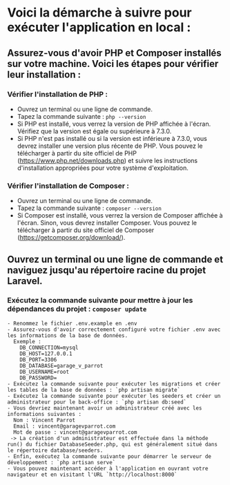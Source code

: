 # Voici la démarche à suivre pour exécuter l'application en local : #

##  Assurez-vous d'avoir PHP et Composer installés sur votre machine. Voici les étapes pour vérifier leur installation : ##


  ###  Vérifier l'installation de PHP : ###
   - Ouvrez un terminal ou une ligne de commande.
   - Tapez la commande suivante : `php --version`
   - Si PHP est installé, vous verrez la version de PHP affichée à l'écran. Vérifiez que la version est égale ou supérieure à 7.3.0.
   - Si PHP n'est pas installé ou si la version est inférieure à 7.3.0, vous devrez installer une version plus récente de PHP. Vous pouvez le télécharger à partir du site officiel de PHP (https://www.php.net/downloads.php) et suivre les instructions d'installation appropriées pour votre système d'exploitation.

 ###  Vérifier l'installation de Composer : ###
   - Ouvrez un terminal ou une ligne de commande.
   - Tapez la commande suivante : `composer --version`
   - Si Composer est installé, vous verrez la version de Composer affichée à l'écran. Sinon, vous devrez installer Composer. Vous pouvez le télécharger à partir du site officiel de Composer (https://getcomposer.org/download/).
    
  ## Ouvrez un terminal ou une ligne de commande et naviguez jusqu'au répertoire racine du projet Laravel. ##

  ### Exécutez la commande suivante pour mettre à jour les dépendances du projet : `composer update` ###
    - Renommez le fichier .env.example en .env
    - Assurez-vous d'avoir correctement configuré votre fichier .env avec les informations de la base de données.
      Exemple :
        DB_CONNECTION=mysql 
        DB_HOST=127.0.0.1 
        DB_PORT=3306 
        DB_DATABASE=garage_v_parrot 
        DB_USERNAME=root 
        DB_PASSWORD=
    - Exécutez la commande suivante pour exécuter les migrations et créer les tables de la base de données : `php artisan migrate`
    - Exécutez la commande suivante pour exécuter les seeders et créer un administrateur pour le back-office : `php artisan db:seed`
    - Vous devriez maintenant avoir un administrateur créé avec les informations suivantes :
      Nom : Vincent Parrot
      Email : vincent@garagevparrot.com
      Mot de passe : vincent@garagevparrot.com
     -> La création d'un administrateur est effectuée dans la méthode run() du fichier DatabaseSeeder.php, qui est généralement situé dans le répertoire database/seeders.
    - Enfin, exécutez la commande suivante pour démarrer le serveur de développement : `php artisan serve`
    - Vous pouvez maintenant accéder à l'application en ouvrant votre navigateur et en visitant l'URL `http://localhost:8000` 
   